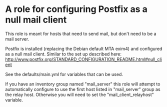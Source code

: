 # A role for configuring Postfix as a null mail client

This role is meant for hosts that need to send mail, but don't need to be
a mail server.

Postfix is installed (replacing the Debian default MTA exim4) and configured
as a null mail client. Similar to the set up described here:
http://www.postfix.org/STANDARD_CONFIGURATION_README.html#null_client

See the defaults/main.yml for variables that can be used.

If you have an inventory group named "mail_server" this role will attempt
to automatically configure to use the first host listed in "mail_server"
group as the relay host. Otherwise you will need to set the 
"mail_client_relayhost" variable.
